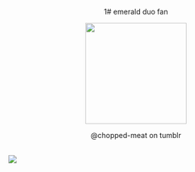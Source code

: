 <p align="center">
1# emerald duo fan

<p align="center">
  <img src="https://file.garden/ZrPqBUEI4Dz27rRP/github.emeraldduo" width="200">
</p>

<p align="center">
@chopped-meat on tumblr

<br> ![](https://komarev.com/ghpvc/?username=Iovejoy&color=5C5C5C&style=flat-square&label=⠀⠀´ཀ`⠀⠀) <br>
